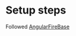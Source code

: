 # Setup steps

Followed [AngularFireBase](https://angularfirebase.com/snippets/how-manage-shared-components-in-an-ionic-4-app/)
